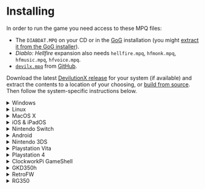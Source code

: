# Installing

In order to run the game you need access to these MPQ files:
- The `DIABDAT.MPQ` on your CD or in the [GoG](https://www.gog.com/game/diablo) installation (you might [extract it from the GoG installer](https://github.com/diasurgical/devilutionX/wiki/Extracting-the-.MPQs-from-the-GoG-installer)).
- _Diablo: Hellfire_ expansion also needs `hellfire.mpq`, `hfmonk.mpq`, `hfmusic.mpq`, `hfvoice.mpq`.
- [`devilx.mpq`](https://github.com/pionere/devilutionX/raw/master/Packaging/resources/devilx.mpq) from [GitHub](https://github.com/pionere/devilutionX/tree/master/Packaging/resources).

Download the latest [DevilutionX release](https://github.com/pionere/devilutionX/releases) for your system (if available) and extract the contents to a location of your choosing, or [build from source](building.md). Then follow the system-specific instructions below.

<details><summary>Windows</summary>

- Copy the MPQ files to the folder containing the DevilutionX exe (or to the data folder, which is normally `%AppData%\diasurgical\devilx`).
- Run `devilutionx.exe`

</details>

<details><summary>Linux</summary>

- Copy the MPQ files to the folder containing the DevilutionX executable (or to the data folder, which may differ depending on distro, version, and security settings, but will normally be `~/.local/share/diasurgical/devilx/`)
- Install [SDL2](https://www.libsdl.org/download-2.0.php):
  - Ubuntu/Debian/Rasbian `sudo apt install libsdl2-2.0-0`
  - Fedora `sudo dnf install SDL2`
- Run `./devilutionx`

</details>

<details><summary>MacOS X</summary>

- Copy the MPQ files to the folder containing the DevilutionX application (or to the data folder, which is normally `~/Library/Application Support/diasurgical/devilx`
- Double-click `devilutionx`

</details>

<details><summary>iOS & iPadOS</summary>

Certain sideloading applications exist which can let you install IPA packages to your device such as AltStore (https://altstore.io/) and Sideloadly (https://sideloadly.io/). Using such a sideloading application, install the .ipa file to your iDevice.

Once the App is installed, launch it once. It will say that it cannot find the data file (.MPQ). This is ok. Close the game. Do not skip this step as it will create your Documents folder that you will need to access in later steps.

There are 3 way to get install the MPQs. Make sure to have installed the app and have launched it once before attempting to copy over the MPQ files.

Method 1: Using the files.app

- Using the files.app, navigate to "On My iPhone / On My iPad"

![ios_mpq_files01](https://user-images.githubusercontent.com/1339414/145088910-5664aed6-3a53-43f4-8088-834796792f68.png)

- Copy the MPQs to the devilutionx directory. Your directory should look like on the picture below

![ios_mpq_files02](https://user-images.githubusercontent.com/1339414/145089068-2c87887b-58c3-4759-9270-9d8934fe90bb.png)

- Go back to your home screen and launch the game

Method 2: Using Finder (MacOS)

On more recent versions of MacOS, iTunes is no more. Instead you can use Finder to directly copy data to and from your iDevices

- Connect your iDevice to your computer and click on the "Files" tab.

  ![ios_mpq_finder01](https://user-images.githubusercontent.com/1339414/145089218-f5424196-f345-45da-aca6-9c2b2e06cdf0.png)

- Drag and drop the MPQ files on the devilutionx directory

Method 3: Using iTunes (Windows and older MacOS)

- Connect you iDevice to your computer and launch iTunes

- Click on your device and in the files tab drag and drop the MPQ files to the devilutionx directory

</details>

<details><summary>Nintendo Switch</summary>

- Download and unzip [devilutionx-switch.zip](https://github.com/diasurgical/devilutionX/releases/latest/download/devilutionx-switch.zip).
- Copy `devilutionx.nro` in into `/switch/devilutionx`
- Copy the MPQ files to `/switch/devilutionx`.
- Launch `devilutionx.nro` by holding R the installed game. Do not use the album to launch, if you use the album, the homebrew will only have a small amount of memory available, and the touch keyboard won't work. This is true for all homebrew, not just DevilutionX.

[Nintendo Switch manual](/docs/manual/platforms/switch.md)

</details>

<details><summary>Android</summary>

- Copy the APK file to device and tap on it on device's file explorer or install via `adb install` (if USB debugging is enabled on device).
- Place the MPQ-files in `/sdcard/Android/data/org.diasurgical.devilutionx/files` folder

</details>

<details><summary>Nintendo 3DS</summary>

Download [devilutionx.cia](https://github.com/diasurgical/devilutionX/releases/latest/download/devilutionx-3ds.cia) and place it on your SD card.
This file will be used later to install the game on the 3DS console.

Copy the MPQ files to the `devilutionx` subfolder under the `3ds` folder on your SD card (`/3ds/devilutionx`). The game will read these files from this location.

Put the SD card back into the 3DS console and then power it on.
Use a title manager such as [FBI](https://github.com/Steveice10/FBI) to install `devilutionx.cia`.
You will no longer need `devilutionx.cia` after this step, and so it can be removed after the installation.

[Nintendo 3DS manual](/docs/manual/platforms/3ds.md)

</details>

<details><summary>Playstation Vita</summary>

- Install [devilutionx.vpk](https://github.com/diasurgical/devilutionX/releases/latest/download/devilutionx-vita.vpk)
- Copy the MPQ files to `ux0:/data/diasurgical/devilution/`.

[Playstation Vita manual](/docs/manual/platforms/vita.md)

</details>

<details><summary>Playstation 4</summary>

**Requires Playstation 4 capable of running homebrew**

- Install the devilutionX PS4 pkg
- Copy the MPQ files (e.g., via ftp) to `/user/data/diasurgical/devilution/`

[PS4 manual](/docs/manual/platforms/ps4.md)

</details>
<details><summary>ClockworkPi GameShell</summary>

- Copy the `__init__.py` to a newly created folder under /home/cpi/apps/Menu and run it from the menu. The folder then symbolizes the devilutionX icon.
- From this menu, you can press 'X' to clone the git repository for devilutionX and compile the code. Dependencies are installed automatically (cmake and SDL development packages).
- Once installed, 'X' pulls the updated code and does the compiling. Note that any changes made locally to the source are reverted before pulling.
- When the compile is finished, Copy the MPQ files to `/home/cpi/.local/share/diasurgical/devilution/`
- You can now play the game from the same icon.

</details>

<details><summary>GKD350h</summary>

- Copy [devilutionx-gkd350h.opk](https://github.com/diasurgical/devilutionX/releases/download/1.0.1/devilutionx-gkd350h.opk) to `/media/data/apps` or `/media/sdcard/apps/`.
- Copy the MPQ files to `/usr/local/home/.local/share/diasurgical/devilution/`

</details>

<details><summary>RetroFW</summary>

**Requires RetroFW 2.0+.**

- Copy the OPK file to the apps directory.
- Copy the MPQ files to `~/.local/share/diasurgical/devilution`

`~` is your home directory, `/home/retrofw` by default.

[RetroFW manual](/docs/manual/platforms/retrofw.md)

</details>

<details><summary>RG350</summary>

**Requires firmware v1.5+**

- Copy the OPK file to `/media/sdcard/APPS/`.
- Copy the MPQ files to `/media/home/.local/share/diasurgical/devilution/`

 **NOTE:** You can copy the MPQ files to sdcard instead and create a symlink at the expected location. To do this, SSH into your RG350 and run:

 ~~~bash
 ln -sf /media/sdcard/<path_to_MPQ> /media/home/.local/share/diasurgical/devilution/<MPQ>
 ~~~

[RG350 manual](/docs/manual/platforms/rg350.md)

</details>
